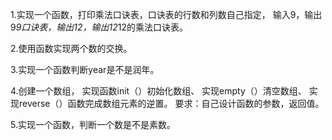 1.实现一个函数，打印乘法口诀表，口诀表的行数和列数自己指定， 
输入9，输出9*9口诀表，输出12，输出12*12的乘法口诀表。 

2.使用函数实现两个数的交换。 

3.实现一个函数判断year是不是润年。 

4.创建一个数组， 
实现函数init（）初始化数组、 
实现empty（）清空数组、 
实现reverse（）函数完成数组元素的逆置。 
要求：自己设计函数的参数，返回值。 

5.实现一个函数，判断一个数是不是素数。
